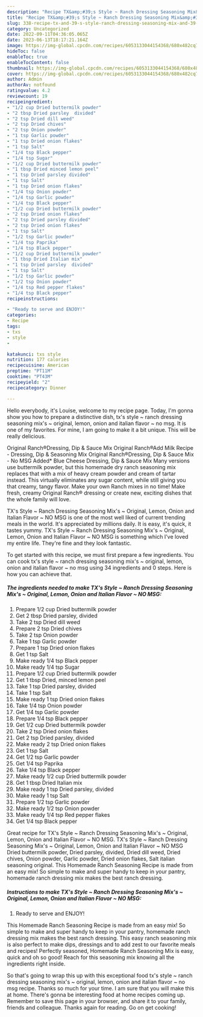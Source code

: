```yaml
---
description: "Recipe TX&amp;#39;s Style ~ Ranch Dressing Seasoning Mix&amp;#39;s ~ Original, Lemon, Onion and Italian Flavor ~ NO MSG yang Very Delicious"
title: "Recipe TX&amp;#39;s Style ~ Ranch Dressing Seasoning Mix&amp;#39;s ~ Original, Lemon, Onion and Italian Flavor ~ NO MSG yang Very Delicious"
slug: 338-recipe-tx-and-39-s-style-ranch-dressing-seasoning-mix-and-39-s-original-lemon-onion-and-italian-flavor-no-msg-yang-very-delicious
category: Uncategorized
date: 2022-09-11T04:36:05.065Z
date: 2023-06-13T18:17:21.164Z
image: https://img-global.cpcdn.com/recipes/6053133044154368/680x482cq70/txs-style-ranch-dressing-seasoning-mixs-original-lemon-onion-and-italian-flavor-no-msg-recipe-main-photo.jpg
hideToc: false
enableToc: true
enableTocContent: false
thumbnail: https://img-global.cpcdn.com/recipes/6053133044154368/680x482cq70/txs-style-ranch-dressing-seasoning-mixs-original-lemon-onion-and-italian-flavor-no-msg-recipe-main-photo.jpg
cover: https://img-global.cpcdn.com/recipes/6053133044154368/680x482cq70/txs-style-ranch-dressing-seasoning-mixs-original-lemon-onion-and-italian-flavor-no-msg-recipe-main-photo.jpg
author: Admin
authorAv: notfound
ratingvalue: 4.2
reviewcount: 19
recipeingredient:
- "1/2 cup Dried buttermilk powder"
- "2 tbsp Dried parsley  divided"
- "2 tsp Dried dill weed"
- "2 tsp Dried chives"
- "2 tsp Onion powder"
- "1 tsp Garlic powder"
- "1 tsp Dried onion flakes"
- "1 tsp Salt"
- "1/4 tsp Black pepper"
- "1/4 tsp Sugar"
- "1/2 cup Dried buttermilk powder"
- "1 tbsp Dried minced lemon peel"
- "1 tsp Dried parsley divided"
- "1 tsp Salt"
- "1 tsp Dried onion flakes"
- "1/4 tsp Onion powder"
- "1/4 tsp Garlic powder"
- "1/4 tsp Black pepper"
- "1/2 cup Dried buttermilk powder"
- "2 tsp Dried onion flakes"
- "2 tsp Dried parsley divided"
- "2 tsp Dried onion flakes"
- "1 tsp Salt"
- "1/2 tsp Garlic powder"
- "1/4 tsp Paprika"
- "1/4 tsp Black pepper"
- "1/2 cup Dried buttermilk powder"
- "1 tbsp Dried Italian mix"
- "1 tsp Dried parsley  divided"
- "1 tsp Salt"
- "1/2 tsp Garlic powder"
- "1/2 tsp Onion powder"
- "1/4 tsp Red pepper flakes"
- "1/4 tsp Black pepper"
recipeinstructions:

- "Ready to serve and ENJOY!"
categories:
- Recipe
tags:
- txs
- style
- 

katakunci: txs style  
nutrition: 177 calories
recipecuisine: American
preptime: "PT11M"
cooktime: "PT43M"
recipeyield: "2"
recipecategory: Dinner

---
```



Hello everybody, it's Louise, welcome to my recipe page. Today, I'm gonna show you how to prepare a distinctive dish, tx&#39;s style ~ ranch dressing seasoning mix&#39;s ~ original, lemon, onion and italian flavor ~ no msg. It is one of my favorites. For mine, I am going to make it a bit unique. This will be really delicious.

Original Ranch®Dressing, Dip &amp; Sauce Mix Original Ranch®Add Milk Recipe - Dressing, Dip &amp; Seasoning Mix Original Ranch®Dressing, Dip &amp; Sauce Mix - No MSG Added* Blue Cheese Dressing, Dip &amp; Sauce Mix Many versions use buttermilk powder, but this homemade dry ranch seasoning mix replaces that with a mix of heavy cream powder and cream of tartar instead. This virtually eliminates any sugar content, while still giving you that creamy, tangy flavor. Make your own Ranch mixes in no time! Make fresh, creamy Original Ranch® dressing or create new, exciting dishes that the whole family will love.

TX&#39;s Style ~ Ranch Dressing Seasoning Mix&#39;s ~ Original, Lemon, Onion and Italian Flavor ~ NO MSG is one of the most well liked of current trending meals in the world. It's appreciated by millions daily. It is easy, it's quick, it tastes yummy. TX&#39;s Style ~ Ranch Dressing Seasoning Mix&#39;s ~ Original, Lemon, Onion and Italian Flavor ~ NO MSG is something which I've loved my entire life. They're fine and they look fantastic.


To get started with this recipe, we must first prepare a few ingredients. You can cook tx&#39;s style ~ ranch dressing seasoning mix&#39;s ~ original, lemon, onion and italian flavor ~ no msg using 34 ingredients and 0 steps. Here is how you can achieve that.

<!--inarticleads1-->

##### The ingredients needed to make TX&#39;s Style ~ Ranch Dressing Seasoning Mix&#39;s ~ Original, Lemon, Onion and Italian Flavor ~ NO MSG:

1. Prepare 1/2 cup Dried buttermilk powder
1. Get 2 tbsp Dried parsley,  divided
1. Take 2 tsp Dried dill weed
1. Prepare 2 tsp Dried chives
1. Take 2 tsp Onion powder
1. Take 1 tsp Garlic powder
1. Prepare 1 tsp Dried onion flakes
1. Get 1 tsp Salt
1. Make ready 1/4 tsp Black pepper
1. Make ready 1/4 tsp Sugar
1. Prepare 1/2 cup Dried buttermilk powder
1. Get 1 tbsp Dried, minced lemon peel
1. Take 1 tsp Dried parsley, divided
1. Take 1 tsp Salt
1. Make ready 1 tsp Dried onion flakes
1. Take 1/4 tsp Onion powder
1. Get 1/4 tsp Garlic powder
1. Prepare 1/4 tsp Black pepper
1. Get 1/2 cup Dried buttermilk powder
1. Take 2 tsp Dried onion flakes
1. Get 2 tsp Dried parsley, divided
1. Make ready 2 tsp Dried onion flakes
1. Get 1 tsp Salt
1. Get 1/2 tsp Garlic powder
1. Get 1/4 tsp Paprika
1. Take 1/4 tsp Black pepper
1. Make ready 1/2 cup Dried buttermilk powder
1. Get 1 tbsp Dried Italian mix
1. Make ready 1 tsp Dried parsley,  divided
1. Make ready 1 tsp Salt
1. Prepare 1/2 tsp Garlic powder
1. Make ready 1/2 tsp Onion powder
1. Make ready 1/4 tsp Red pepper flakes
1. Get 1/4 tsp Black pepper


Great recipe for TX&#39;s Style ~ Ranch Dressing Seasoning Mix&#39;s ~ Original, Lemon, Onion and Italian Flavor ~ NO MSG. TX&#39;s Style ~ Ranch Dressing Seasoning Mix&#39;s ~ Original, Lemon, Onion and Italian Flavor ~ NO MSG Dried buttermilk powder, Dried parsley, divided, Dried dill weed, Dried chives, Onion powder, Garlic powder, Dried onion flakes, Salt italian seasoning original. This Homemade Ranch Seasoning Recipe is made from an easy mix! So simple to make and super handy to keep in your pantry, homemade ranch dressing mix makes the best ranch dressing. 

<!--inarticleads2-->

##### Instructions to make TX&#39;s Style ~ Ranch Dressing Seasoning Mix&#39;s ~ Original, Lemon, Onion and Italian Flavor ~ NO MSG:


1. Ready to serve and ENJOY!

This Homemade Ranch Seasoning Recipe is made from an easy mix! So simple to make and super handy to keep in your pantry, homemade ranch dressing mix makes the best ranch dressing. This easy ranch seasoning mix is also perfect to make dips, dressings and to add zest to our favorite meals and recipes! Perfectly seasoned, Homemade Ranch Seasoning Mix is easy, quick and oh so good! Reach for this seasoning mix knowing all the ingredients right inside. 

So that's going to wrap this up with this exceptional food tx&#39;s style ~ ranch dressing seasoning mix&#39;s ~ original, lemon, onion and italian flavor ~ no msg recipe. Thanks so much for your time. I am sure that you will make this at home. There's gonna be interesting food at home recipes coming up. Remember to save this page in your browser, and share it to your family, friends and colleague. Thanks again for reading. Go on get cooking!

